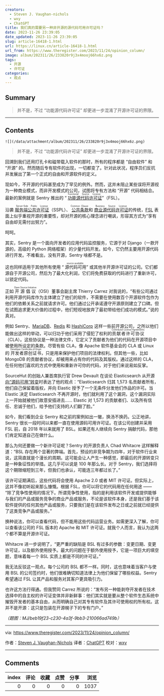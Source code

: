 ```yaml
---
creators:
  - Steven J. Vaughan-nichols
  - wxy
  - ChatGPT
title: 我们真的需要另一种非开源的源代码可用许可证吗？
date: 2023-11-26 23:39:05
date_updated: 2023-11-26 23:39:05
slug: article-16418-1.html
url: https://linux.cn/article-16418-1.html
url_from: https://www.theregister.com/2023/11/24/opinion_column/
image: album/202311/26/233820r9j3x4mooj66hx6z.png
tags:
  - 开源
  - 许可证
categories:
  - 观点
---
```


## Summary

> 并不是，不过 “功能源代码许可证” 却更进一步混淆了开源许可证的界限。

***

<!-- more -->

## Contents

`![](/data/attachment/album/202311/26/233820r9j3x4mooj66hx6z.png)`

> 
> 并不是，不过 “功能源代码许可证” 却更进一步混淆了开源许可证的界限。
> 
> 
> 

回溯到我们还用打孔卡和磁带载入软件的那时，所有的程序都是 “自由软件” 和 “开源” 的。然而随后专有软件的出现，一切都变了。针对此状况，程序员们反抗并发展出了第一个正式的自由和开源软件的定义。

现如今，不开源的代码甚至成为了罕见的例外。然而，这并未阻止某些误将开源视为一种商业模式，而非开发模式的公司，试图将专有方法和 “开源” 代码相结合。最新的案例就是 Sentry 推出的 “<ruby> <a href="https://www.theregister.com/2023/11/20/sentry_introduces_the_functional_source/">  功能源代码许可证 </a> <rt>  Functional Source License </rt></ruby>”（FSL）。

沿袭 <ruby> <a href="https://www.mongodb.com/licensing/server-side-public-license">  服务端公共许可证 </a> <rt>  Server-Side Public License </rt></ruby>（SSPL）、<ruby> <a href="https://commonsclause.com/">  公共条款 </a> <rt>  Common Clause </rt></ruby> 和 <ruby> <a href="https://mariadb.com/bsl11/">  商业源代码许可证 </a> <rt>  Business Source License </rt></ruby> 的传统，[FSL](https://fsl.software/) 表面上似乎重视开源的重要性，却对开源的核心理念进行嘲讽，形容其方式为“享有自由却无需付出努力”。

呵呵。

其实，Sentry 是一个面向开发者的应用代码监控服务，它源于对 Django（一款开源的，高级的 Python 网络框架）的少量代码开发。如今，它仍然主要用开源代码进行开发。不难看出，没有开源，Sentry 啥都不是。

这也同样适用于其他所有使用 “<ruby> 源代码可用 <rt>  source-available </rt></ruby>” 或其他半开源许可证的公司。它们都源自于开源公司，然后为了最大化利润，它们将免费获取的代码进行了重新许可，以锁定代码。

正如 <ruby> 开源倡议 <rt>  Open Source Initiative </rt></ruby>（OSI）董事会副主席 Thierry Carrez 对我说的，“有些公司通过利用开源代码库作为主体建立了他们的软件，不需要在使用数百个开源软件包作为他们的依赖关系之前就请求许可。他们通过公开承诺遵守开源原则建立了口碑。但在试图追求更大价值的过程中，他们短视地放弃了最初带给他们成功的模式。”说的真对。

例如 Sentry、[MariaDB](https://www.theregister.com/2023/05/16/mariadb_growing_pains/)、[Redis](https://www.theregister.com/2019/02/22/redis_labs_changes_license_funding_60m/) 和 [HashiCorp](https://www.theregister.com/2023/08/11/hashicorp_bsl_licence/) 这样一些前开源公司，之所以他们能做出这样的举动，可以归功于他们采用了侵犯了权利的 <ruby> 贡献者许可协议 <rt>  Contributor License Agreements </rt></ruby>（CLA）。这些协议是一种法律文件，它定义了贡献者为他们的代码在开源项目中被使用所设定的条款。尽管有些 CLA，像 Apache 软件基金会的 CLA 或 Linux 的 <ruby> 开发者原创证书 <rt>  Developer Certificate of Origin </rt></ruby>，只是用来保护他们项目的法律权利。但其他一些，比如 MongoDB 的贡献者协议，却被用来占有你的代码及其版权。通过这样的 CLA，在任何他们喜欢的方式中使用和重新许可你的代码，对于他们来说易如反掌。

SourceHut 的创始人兼首席执行官 Drew Devault 在谈论 Elasticsearch 从开源[向“源码可用”转变](https://www.theregister.com/2021/01/18/elastics_doubling_down_on_open/)时表达了他的观点：“Elasticsearch 归其 1,573 名贡献者所有，他们自己保留着版权，并向 Elastic 授予了一个无条件分发他们作品的许可。当 Elastic 决定 Elasticsearch 不再开源时，他们就利用了这个漏洞，这个漏洞实际上一开始就被他们故意安插进去…… Elastic 对 1,573 的贡献者们、以及所有信任、忠诚于他们，给予他们支持的人们翻了脸。”

如今，我们看到企业 Sentry 和之前的案例如出一辙，换汤不换药。公正地讲，Sentry 很长一段时间以来都一直在使用源码可用许可证。在该公司创建并采用 FSL 前，自 2018 年以来就用了 BSL。如果还有人继续向 Sentry 捐献代码，那他们肯定知道自己在做什么。

那么为何还要做一个新许可证呢？Sentry 的开源负责人 Chad Whitacre 这样解释道：“BSL 存在两个显著的弊端。首先，预设的非竞争期为四年，对于软件行业来说，这简直就是个漫长的周期。这可能会让人产生一种感觉，即最后的开源转变只是一种象征性的举措。这几乎可以说是 100 年那么长。对于 Sentry，我们选择将这个期限缩短到三年，但我们也承认，可能连三年都过长了。”

该许可证期满后，这些代码将会使用 Apache 2.0 或者 MIT 许可证。但实际上，这并不像初听起来那么慷慨。根据 FSL，你可以将它的代码用在任何用途 —— “除了竞争性使用的情况下。所谓竞争性使用，指的是利用该软件开发或提供能够与我们的产品或服务竞争的商业产品或服务，不论是该软件本身，还是我们基于该软件提供的任何其他产品或服务，只要我们是在该软件发布之日或之前就已经提供了这类竞争产品或服务。”

换种说法，你可以查看代码，但不能用这些代码运营业务。如需更深入了解，你可以查看该公司的 FSL 版本的 Apache 和 MIT 许可证。就我个人而言，我认为这两个都不算是开源许可证。

Whitacre 进一步说明了，“更严重的缺陷是 BSL 有过多的参数：变更日期、变更许可证，以及额外使用授予。最大的问题在于额外使用授予，它是一项巨大的填空题，意味着每一个 BSL 实质上都是不同的许可证。”

我无法反驳这一观点。每个公司的 BSL 都不一样。同时，这也意味着当客户与使用 BSL 的公司签约时，他们很难确切知道法律上为他们保留了哪些权益。Sentry 希望通过 FSL 让其产品和服务对其客户更具吸引力。

也许这方法行得通。但我赞同 Carrez 所说的：“发布另一种能剥夺开发者在技术选择中的自主权的许可证变体并非新鲜事：他们其实就是要从整个软件生态系统中摧毁开发者的基本自由，从而明确自己对其专有软件及其许可使用权的所有权。这并不是开源：这只是包装在开源幌子下的专有门户。”

*（题图：MJ/beb19f23-c230-4a3f-9bb3-210066ad749b）*

---

via: <https://www.theregister.com/2023/11/24/opinion_column/>

作者：[Steven J. Vaughan-Nichols](https://www.theregister.com/Author/Steven-J-Vaughan-Nichols) 译者：[ChatGPT](https://linux.cn/lctt/ChatGPT) 校对：[wxy](https://github.com/wxy)

***

## Comments


|   index |   评论 |   收藏 |   点赞 |   分享 |   浏览 |
|--------:|-------:|-------:|-------:|-------:|-------:|
|       0 |      0 |      0 |      0 |      0 |   1037 |
